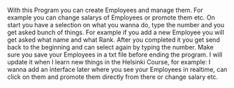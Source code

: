 With this Program you can create Employees and manage them.
For example you can change salarys of Employees or promote them etc.
On start you have a selection on what you wanna do, type the number and you get asked bunch of things. For example if you add a new Employee you will get asked what name and what Rank.
After you completed it you get send back to the beginning and can select again by typing the number.
Make sure you save your Employees in a txt file before ending the program.
I will update it when I learn new things in the Helsinki Course, for example:
I wanna add an interface later where you see your Employees in realtime, can click on them and promote them directly from there or change salary etc.
